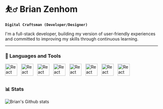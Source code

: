 # ⛹️‍♂️ Brian Zenhom

**`Digital Craftsman (Developer/Designer)`**

I'm a full-stack developer, building my version of user-friendly experiences and committed to improving my skills through continuous learning.


---
### 🧰 Languages and Tools

<img align="left" alt="React" width="40px" style="padding-right:10px;" src="https://cdn.jsdelivr.net/gh/devicons/devicon/icons/vscode/vscode-original.svg" />

<img align="left" alt="React" width="40px" style="padding-right:10px;" src="https://cdn.jsdelivr.net/gh/devicons/devicon/icons/typescript/typescript-original.svg" />

<img align="left" alt="React" width="40px" style="padding-right:10px;" src="https://cdn.jsdelivr.net/gh/devicons/devicon/icons/git/git-original.svg" />
 
<img align="left" alt="React" width="40px" style="padding-right:10px;" src="https://cdn.jsdelivr.net/gh/devicons/devicon/icons/html5/html5-original.svg" />
            
<img align="left" alt="React" width="40px" style="padding-right:10px;" src="https://cdn.jsdelivr.net/gh/devicons/devicon/icons/css3/css3-original.svg" />

<img align="left" alt="React" width="40px" style="padding-right:10px;" src="https://cdn.jsdelivr.net/gh/devicons/devicon/icons/javascript/javascript-original.svg" />       
          
<img align="left" alt="React" width="40px" style="padding-right:10px;" src="https://cdn.jsdelivr.net/gh/devicons/devicon/icons/react/react-original.svg" />

<img align="left" alt="React" width="40px" style="padding-right:10px;" src="https://cdn.jsdelivr.net/gh/devicons/devicon/icons/mongodb/mongodb-original.svg" />

<br/>
<br/>

#

### 📊 Stats

![Brian's Github stats](https://github-readme-stats.vercel.app/api?username=BrianZenhom&show_icons=true&theme=gruvbox)

#
